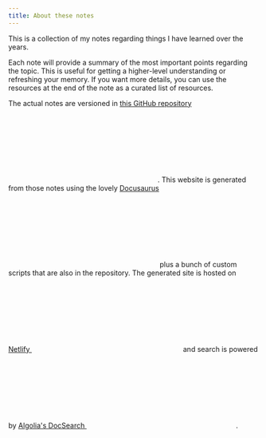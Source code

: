 ```yaml
---
title: About these notes
---
```


This is a collection of my notes regarding things I have learned over the years. 

Each note will provide a summary of the most important points regarding the topic. This is useful for getting a higher-level understanding or refreshing your memory. If you want more details, you can use the resources at the end of the note as a curated list of resources.

The actual notes are versioned in <a href="https://github.com/mistermicheels/learning-notes" target="_blank" rel="nofollow noopener noreferrer">this GitHub repository <svg class="embedded-fa-icon"><use href="#external-link-alt"></use></svg></a>. This website is generated from those notes using the lovely <a href="https://v2.docusaurus.io/" target="_blank" rel="nofollow noopener noreferrer">Docusaurus <svg class="embedded-fa-icon"><use href="#external-link-alt"></use></svg></a> plus a bunch of custom scripts that are also in the repository. The generated site is hosted on <a href="https://www.netlify.com/" target="_blank" rel="nofollow noopener noreferrer">Netlify <svg class="embedded-fa-icon"><use href="#external-link-alt"></use></svg></a> and search is powered by <a href="https://docsearch.algolia.com/" target="_blank" rel="nofollow noopener noreferrer">Algolia's DocSearch <svg class="embedded-fa-icon"><use href="#external-link-alt"></use></svg></a>.
